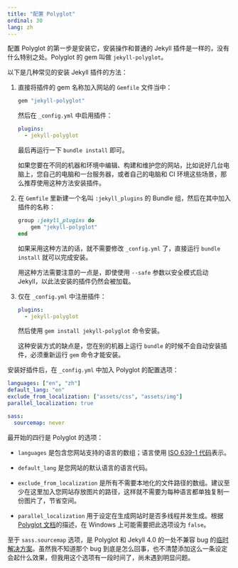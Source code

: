 ```yaml
---
title: "配置 Polyglot"
ordinal: 30
lang: zh
---
```


配置 Polyglot 的第一步是安装它，安装操作和普通的 Jekyll 插件是一样的，没有什么特别之处。Polyglot 的 gem 叫做 `jekyll-polyglot`。

以下是几种常见的安装 Jekyll 插件的方法：

1. 直接将插件的 gem 名称加入网站的 `Gemfile` 文件当中：

   ```ruby
   gem "jekyll-polyglot"
   ```

   然后在 `_config.yml` 中启用插件：

   ```yml
   plugins:
     - jekyll-polyglot
   ```

   最后再运行一下 `bundle install` 即可。

   如果您要在不同的机器和环境中编辑、构建和维护您的网站，比如说好几台电脑上，您自己的电脑和一台服务器，或者自己的电脑和 CI 环境这些场景，那么推荐使用这种方法安装插件。

2. 在 `Gemfile` 里新建一个名叫 `:jekyll_plugins` 的 Bundle 组，然后在其中加入插件的名称：

   ```ruby
   group :jekyll_plugins do
       gem "jekyll-polyglot"
   end
   ```

   如果采用这种方法的话，就不需要修改 `_config.yml` 了，直接运行 `bundle install` 就可以完成安装。

   用这种方法需要注意的一点是，即使使用 `--safe` 参数以安全模式启动 Jekyll，以此法安装的插件仍然会被加载。

3. 仅在 `_config.yml` 中注册插件：

   ```yml
   plugins:
     - jekyll-polyglot
   ```

   然后使用 `gem install jekyll-polyglot` 命令安装。

   这种安装方式的缺点是，您在别的机器上运行 `bundle` 的时候不会自动安装插件，必须重新运行 `gem` 命令才能安装。

安装好插件后，在 `_config.yml` 中加入 Polyglot 的配置选项：

```yml
languages: ["en", "zh"]
default_lang: "en"
exclude_from_localization: ["assets/css", "assets/img"]
parallel_localization: true

sass:
  sourcemap: never
```

最开始的四行是 Polyglot 的选项：

- `languages` 是包含您网站支持的语言的数组；语言使用 [ISO 639-1 代码](https://zh.wikipedia.org/wiki/ISO_639-1%E4%BB%A3%E7%A0%81%E8%A1%A8)表示。

- `default_lang` 是您网站的默认语言的语言代码。

- `exclude_from_localization` 是所有不需要本地化的文件路径的数组。建议至少在这里加入您网站存放图片的路径，这样就不需要为每种语言都单独复制一份图片了，节省空间。

- `parallel_localization` 用于设定在生成网站时是否多线程并发生成。根据 [Polyglot 文档](https://github.com/untra/polyglot/blob/1.3.2/README.md#compatibility)的描述，在 Windows 上可能需要把此选项设为 `false`。

至于 `sass.sourcemap` 选项，是 Polyglot 和 Jekyll 4.0 的一处不兼容 bug 的[临时解决方案](https://github.com/untra/polyglot/issues/107#issuecomment-598274075)。虽然我不知道那个 bug 到底是怎么回事，也不清楚添加这么一条设定会起什么效果，但我用这个选项有一段时间了，尚未遇到明显问题。
